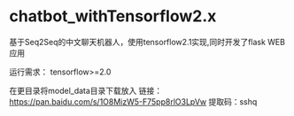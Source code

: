 # chatbot_withTensorflow2.x

基于Seq2Seq的中文聊天机器人，使用tensorflow2.1实现,同时开发了flask WEB应用

运行需求：
tensorflow>=2.0

在更目录将model_data目录下载放入
链接：https://pan.baidu.com/s/1O8MizW5-F75pp8rlO3LpVw 
提取码：sshq
